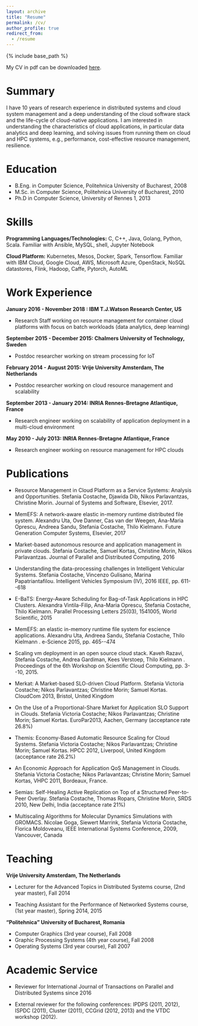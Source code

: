 ```yaml
---
layout: archive
title: "Resume"
permalink: /cv/
author_profile: true
redirect_from:
  - /resume
---
```


{% include base_path %}

My CV in pdf can be downloaded [here](svcostac.github.io/files/costache_stefania_2019.pdf).

Summary
======
I have 10 years of research experience in distributed systems and cloud system management and a deep understanding of the cloud software stack and the life-cycle of cloud-native applications. I am interested in understanding the characteristics of cloud applications, in particular data analytics and deep learning, and solving issues from running them on cloud and HPC systems, e.g., performance, cost-effective resource management, resilience. 

Education
======
* B.Eng. in Computer Science, Politehnica University of Bucharest, 2008
* M.Sc. in Computer Science, Politehnica University of Bucharest, 2010
* Ph.D in Computer Science, University of Rennes 1, 2013

Skills
======
**Programming Languages/Technologies:** C, C++, Java, Golang, Python, Scala. Familiar with Ansible, MySQL, shell, Jupyter Notebook

**Cloud Platform:** Kubernetes, Mesos, Docker, Spark, Tensorflow. Familiar with IBM Cloud, Google Cloud, AWS, Microsoft Azure, OpenStack, NoSQL datastores, Flink, Hadoop, Caffe, Pytorch, AutoML

Work Experience
======
**January 2016 - November 2018 : IBM T.J.Watson Research Center, US**
- Research Staff working on resource management for container cloud platforms with focus on batch workloads (data analytics, deep learning)

**September 2015 - December 2015: Chalmers University of Technology, Sweden**
- Postdoc researcher working on stream processing for IoT

**February 2014 - August 2015: Vrije University Amsterdam, The Netherlands**
- Postdoc researcher working on cloud resource management and scalability

**September 2013 - January 2014: INRIA Rennes-Bretagne Atlantique, France**
- Research engineer working on scalability of application deployment in a multi-cloud environment

**May 2010 - July 2013: INRIA Rennes-Bretagne Atlantique, France**
- Research engineer working on resource management for HPC clouds

Publications
======
- Resource Management in Cloud Platform as a Service Systems: Analysis and Opportunities. Stefania Costache, Djawida Dib, Nikos Parlavantzas, Christine Morin. Journal of Systems and Software, Elsevier, 2017.

- MemEFS: A network-aware elastic in-memory runtime distributed file system. Alexandru Uta, Ove Danner, Cas van der Weegen, Ana-Maria Oprescu, Andreea Sandu, Stefania Costache, Thilo Kielmann. Future Generation Computer Systems, Elsevier, 2017

- Market-based autonomous resource and application management in private clouds. Stefania Costache, Samuel Kortas, Christine Morin, Nikos Parlavantzas. Journal of Parallel and Distributed Computing, 2016

- Understanding the data-processing challenges in Intelligent Vehicular Systems. Stefania Costache, Vincenzo Gulisano, Marina Papatriantafilou. Intelligent Vehicles Symposium (IV), 2016 IEEE, pp. 611--618

- E-BaTS: Energy-Aware Scheduling for Bag-of-Task Applications in HPC Clusters. Alexandra Vintila-Filip, Ana-Maria Oprescu, Stefania Costache, Thilo Kielmann. Parallel Processing Letters 25(03), 1541005, World Scientific, 2015

- MemEFS: an elastic in-memory runtime file system for escience applications. Alexandru Uta, Andreea Sandu, Stefania Costache, Thilo Kielmann . e-Science 2015, pp. 465--474

- Scaling vm deployment in an open source cloud stack. Kaveh Razavi, Stefania Costache, Andrea Gardiman, Kees Verstoep, Thilo Kielmann . Proceedings of the 6th Workshop on Scientific Cloud Computing, pp. 3--10, 2015.

- Merkat: A Market-based SLO-driven Cloud Platform. Stefania Victoria Costache; Nikos Parlavantzas; Christine Morin; Samuel Kortas. CloudCom 2013, Bristol, United Kingdom

- On the Use of a Proportional-Share Market for Application SLO Support in Clouds. Stefania Victoria Costache; Nikos Parlavantzas; Christine Morin; Samuel Kortas. EuroPar2013, Aachen, Germany (acceptance rate 26.8%)

- Themis: Economy-Based Automatic Resource Scaling for Cloud Systems. Stefania Victoria Costache; Nikos Parlavantzas; Christine Morin; Samuel Kortas. HPCC 2012, Liverpool, United Kingdom (acceptance rate 26.2%)

- An Economic Approach for Application QoS Management in Clouds. Stefania Victoria Costache; Nikos Parlavantzas; Christine Morin; Samuel Kortas, VHPC 2011, Bordeaux, France.

- Semias: Self-Healing Active Replication on Top of a Structured Peer-to-Peer Overlay. Stefania Costache, Thomas Ropars, Christine Morin, SRDS 2010, New Delhi, India (acceptance rate 21%)

- Multiscaling Algorithms for Molecular Dynamics Simulations with GROMACS. Nicolae Goga, Siewert Marrink, Stefania Victoria Costache, Florica Moldoveanu, IEEE International Systems Conference, 2009, Vancouver, Canada
  
Teaching
======

**Vrije University Amsterdam, The Netherlands**
- Lecturer for the Advanced Topics in Distributed Systems course, (2nd year master), Fall 2014

- Teaching Assistant for the Performance of Networked Systems course, (1st year master), Spring 2014, 2015

**“Politehnica” University of Bucharest, Romania**

- Computer Graphics (3rd year course), Fall 2008
- Graphic Processing Systems (4th year course), Fall 2008
- Operating Systems (3rd year course), Fall 2007

  
Academic Service
======
* Reviewer for International Journal of Transactions on Parallel and Distributed Systems since 2016

* External reviewer for the following conferences: IPDPS (2011, 2012), ISPDC (2011), Cluster (2011), CCGrid (2012, 2013) and the VTDC workshop (2012).

